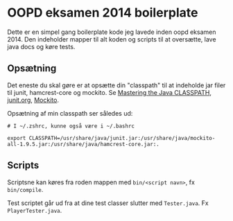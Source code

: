 OOPD eksamen 2014 boilerplate
=============================

Dette er en simpel gang boilerplate kode jeg lavede inden oopd eksamen 2014. Den indeholder mapper til alt koden og scripts til at oversætte, lave java docs og køre tests.

Opsætning
---------

Det eneste du skal gøre er at opsætte din "classpath" til at indeholde jar filer til junit, hamcrest-core og mockito. Se [Mastering the Java CLASSPATH](http://kevinboone.net/classpath.html), [junit.org](http://junit.org), [Mockito](https://code.google.com/p/mockito/).

Opsætning af min classpath ser således ud:

```
# I ~/.zshrc, kunne også være i ~/.bashrc

export CLASSPATH=/usr/share/java/junit.jar:/usr/share/java/mockito-all-1.9.5.jar:/usr/share/java/hamcrest-core.jar:.
```

Scripts
-------

Scriptsne kan køres fra roden mappen med `bin/<script navn>`, fx `bin/compile`.

Test scriptet går ud fra at dine test classer slutter med `Tester.java`. Fx `PlayerTester.java`.
